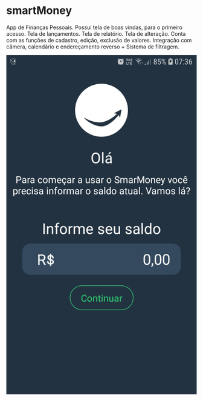 # smartMoney

App de Finanças Pessoais.
Possui tela de boas vindas, para o primeiro acesso. Tela de lançamentos. Tela de relatório. Tela de alteração.
Conta com as funções de cadastro, edição, exclusão de valores. Integração com câmera, calendário e endereçamento reverso + Sistema de filtragem.


![alt text](https://github.com/cesarvaz-filho/smartMoney/blob/master/imagens%20do%20projeto/Screenshot_20200804-073621_smartMoney.jpg?raw=true)
